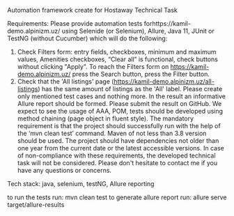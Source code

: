 
Automation framework create for Hostaway Technical Task 

Requirements:
Please provide automation tests forhttps://kamil-demo.alpinizm.uz/ using Selenide (or Selenium), Allure, Java 11, JUnit or TestNG (without Cucumber) which will do the following:
1. Check Filters form: entry fields, checkboxes, minimum and maximum values, Amenities checkboxes, “Clear all” is functional, check buttons without clicking "Apply".
   To reach the Filters form on https://kamil-demo.alpinizm.uz/ press the Search button, press the Filter button.
2. Check that the 'All listings' page (https://kamil-demo.alpinizm.uz/all-listings) has the same amount of listings as the 'All' label.
   Please create only mentioned test cases and nothing more.
   In the result an informative Allure report should be formed. Please submit the result on GitHub.
   We expect to see the usage of AAA, POM, tests should be developed using method chaining (page object in fluent style).
   The mandatory requirement is that the project should successfully run with the help of the ‘mvn clean test’ command. Maven of not less than 3.8 version should be used. The project should have dependencies not older than one year from the current date or the latest accessible versions. In case of non-compliance with these requirements, the developed technical task will not be considered.
   Please don't hesitate to contact me if you have any questions or concerns.


Tech stack: java, selenium, testNG, Allure reporting

to run the tests run: mvn clean test 
to generate allure report run:  allure serve target/allure-results